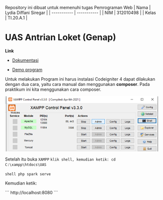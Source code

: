 Repository ini dibuat untuk memenuhi tugas Pemrograman Web
| Nama      | Lydia Diffani Siregar  |
| ----------- | ----------- |
| NIM     | 312010498       |
| Kelas   | TI.20.A.1        |
# UAS Antrian Loket (Genap)
<b>Link</b>

- [Dokumentasi]()

- [Demo program](http://antriansistemlydia.epizy.com/)


<p>Untuk melakukan Program ini harus instalasi Codeigniter 4 dapat dilakukan dengan dua cara, yaitu cara manual dan menggunakan <b>composer</b>. Pada praktikum ini kita menggunakan cara composer.</p>

![](/XAMPP.PNG)

Setelah itu buka ``XAMPP``
```klik shell, kemudian ketik: cd C:\xampp\htdocs\UAS ```

```shell php spark serve ```

<p>Kemudian ketik:</p> 
``` http://localhost:8080 ```